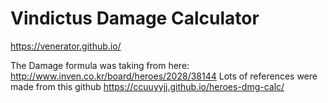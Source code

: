 # Vindictus Damage Calculator
<https://venerator.github.io/>


The Damage formula was taking from here: http://www.inven.co.kr/board/heroes/2028/38144
Lots of references were made from this github https://ccuuyyjj.github.io/heroes-dmg-calc/

